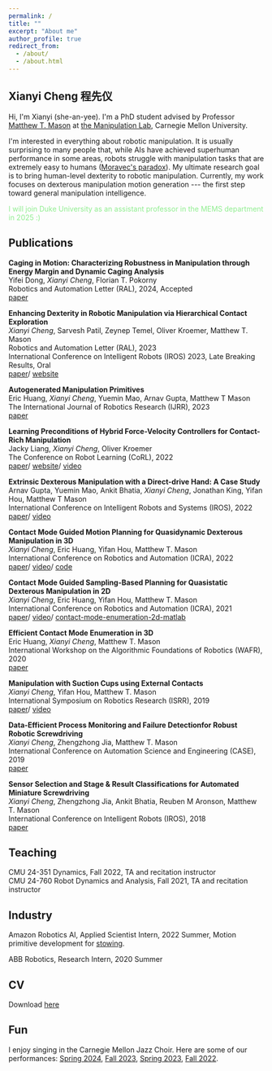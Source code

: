 ```yaml
---
permalink: /
title: ""
excerpt: "About me"
author_profile: true
redirect_from:
  - /about/
  - /about.html
---
```


Xianyi Cheng 程先仪
-----

Hi, I'm Xianyi (she-an-yee). I'm a PhD student advised by Professor [Matthew T. Mason](http://www.cs.cmu.edu/~mason/) at [the Manipulation Lab](http://mlab.ri.cmu.edu), Carnegie Mellon University. 

I'm interested in everything about robotic manipulation. It is usually surprising to many people that, while AIs have achieved superhuman performance in some areas, robots struggle with manipulation tasks that are extremely easy to humans ([Moravec's paradox](https://en.wikipedia.org/wiki/Moravec%27s_paradox)). My ultimate research goal is to bring human-level dexterity to robotic manipulation. Currently, my work focuses on dexterous manipulation motion generation --- the first step toward general manipulation intelligence.

<span style="color:lightgreen">I will join Duke University as an assistant professor in the MEMS department in 2025 :)</span>

## Publications
**Caging in Motion: Characterizing Robustness in Manipulation through Energy Margin and Dynamic Caging Analysis** \
Yifei Dong, *Xianyi Cheng*, Florian T. Pokorny \
Robotics and Automation Letter (RAL), 2024, Accepted\
[paper](https://arxiv.org/abs/2404.12115)

**Enhancing Dexterity in Robotic Manipulation via Hierarchical Contact Exploration** \
*Xianyi Cheng*, Sarvesh Patil, Zeynep Temel, Oliver Kroemer, Matthew T. Mason \
Robotics and Automation Letter (RAL), 2023\
International Conference on Intelligent Robots (IROS) 2023, Late Breaking Results, Oral\
[paper](http://arxiv.org/abs/2307.00383)/ [website](https://xianyicheng.github.io/HiDex-Website)

**Autogenerated Manipulation Primitives** \
Eric Huang, *Xianyi Cheng*, Yuemin Mao, Arnav Gupta, Matthew T Mason \
The International Journal of Robotics Research (IJRR), 2023 \
[paper](https://journals.sagepub.com/doi/abs/10.1177/02783649231170897)

**Learning Preconditions of Hybrid Force-Velocity Controllers for Contact-Rich Manipulation** \
Jacky Liang, *Xianyi Cheng*, Oliver Kroemer \
The Conference on Robot Learning (CoRL), 2022 \
[paper](https://arxiv.org/abs/2206.12728)/ [website](https://sites.google.com/view/constrained-manipulation)/ [video](https://youtu.be/PfrdFWogaHk)

**Extrinsic Dexterous Manipulation with a Direct-drive Hand: A Case Study** \
Arnav Gupta, Yuemin Mao, Ankit Bhatia, *Xianyi Cheng*, Jonathan King, Yifan Hou, Matthew T Mason \
International Conference on Intelligent Robots and Systems (IROS), 2022 \
[paper](https://ieeexplore.ieee.org/abstract/document/9981569)/ [video](https://youtu.be/IYknKHFLark)

**Contact Mode Guided Motion Planning for Quasidynamic Dexterous Manipulation in 3D** \
*Xianyi Cheng*, Eric Huang, Yifan Hou, Matthew T. Mason \
International Conference on Robotics and Automation (ICRA), 2022 \
[paper](https://arxiv.org/abs/2105.14431)/ [video](https://youtu.be/JuLlliG3vGc)/ [code](https://github.com/XianyiCheng/CMGMP) 

**Contact Mode Guided Sampling-Based Planning for Quasistatic Dexterous Manipulation in 2D** \
*Xianyi Cheng*, Eric Huang, Yifan Hou, Matthew T. Mason \
International Conference on Robotics and Automation (ICRA), 2021 \
[paper](https://arxiv.org/abs/2011.01454)/ [video](https://youtu.be/2yYYLN3JAbs)/ 
[contact-mode-enumeration-2d-matlab](https://github.com/XianyiCheng/contact_mode_enumeration_2d)

**Efficient Contact Mode Enumeration in 3D** \
Eric Huang, *Xianyi Cheng*, Matthew T. Mason \
International Workshop on the Algorithmic Foundations of Robotics (WAFR), 2020 \
[paper](http://robotics.cs.rutgers.edu/wafr2020/wp-content/uploads/sites/7/2020/05/WAFR_2020_FV_73.pdf)

**Manipulation with Suction Cups using External Contacts** \
*Xianyi Cheng*, Yifan Hou, Matthew T. Mason  \
International Symposium on Robotics Research (ISRR), 2019 \
[paper](https://xianyicheng.github.io/files/cheng_isrr19.pdf)/ [video](https://youtu.be/eK77vK8wkUE)

**Data-Efficient  Process  Monitoring  and  Failure  Detectionfor  Robust  Robotic  Screwdriving** \
*Xianyi Cheng*, Zhengzhong Jia, Matthew T. Mason \
International Conference on Automation Science and Engineering (CASE), 2019 \
[paper](https://xianyicheng.github.io/files/cheng_case19.pdf)

**Sensor Selection and Stage & Result Classifications for Automated Miniature Screwdriving** \
*Xianyi Cheng*, Zhengzhong Jia, Ankit Bhatia, Reuben M Aronson, Matthew T. Mason \
International Conference on Intelligent Robots (IROS), 2018 \
[paper](https://xianyicheng.github.io/files/cheng_iros18.pdf)

## Teaching 
CMU 24-351 Dynamics, Fall 2022, TA and recitation instructor \
CMU 24-760 Robot Dynamics and Analysis, Fall 2021, TA and recitation instructor

## Industry
Amazon Robotics AI, Applied Scientist Intern, 2022 Summer, 
Motion primitive development for [stowing](https://spectrum.ieee.org/amazon-warehouse-robots-2659064182).

ABB Robotics, Research Intern, 2020 Summer

## CV
Download [here](https://xianyicheng.github.io/files/Xianyi_CV.pdf)

## Fun

I enjoy singing in the Carnegie Mellon Jazz Choir. Here are some of our performances: [Spring 2024](https://www.youtube.com/live/JojJCuw7UKY?si=sgGJF901PW6kIVlp&t=978), [Fall 2023](https://www.youtube.com/live/eWgUQzU5x0Y?si=LdjxZ9qL8s_8RkEn&t=926), [Spring 2023](https://www.youtube.com/live/9lHFr5QU1q0?feature=share&t=670), [Fall 2022](https://www.youtube.com/live/NCXkeIqxoXM?feature=share&t=1365).
